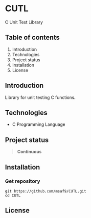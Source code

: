 # CUTL
C Unit Test Library

## Table of contents
1. Introduction
2. Technologies
3. Project status
4. Installation
5. License

## Introduction
Library for unit testing C functions. 

## Technologies
- C Programming Language

## Project status
> **Continuous**

## Installation
### Get repository
```git
git https://github.com/msaf9/CUTL.git
cd CUTL
```

## License
